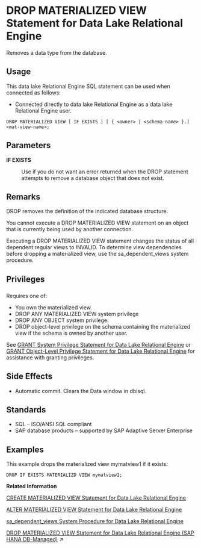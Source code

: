 <!-- loio35de0ef70fde42bfb4c5c4b311cf8c69 -->

# DROP MATERIALIZED VIEW Statement for Data Lake Relational Engine

Removes a data type from the database.



<a name="loio35de0ef70fde42bfb4c5c4b311cf8c69__section_azh_5fj_znb"/>

## Usage

This data lake Relational Engine SQL statement can be used when connected as follows:

-   Connected directly to data lake Relational Engine as a data lake Relational Engine user.



```
DROP MATERIALIZED VIEW [ IF EXISTS ] [ { <owner> | <schema-name> }.]<mat-view-name>;
```



<a name="loio35de0ef70fde42bfb4c5c4b311cf8c69__drop_matview_param1"/>

## Parameters


<dl>
<dt><b>

IF EXISTS

</b></dt>
<dd>

Use if you do not want an error returned when the DROP statement attempts to remove a database object that does not exist.



</dd>
</dl>



<a name="loio35de0ef70fde42bfb4c5c4b311cf8c69__drop_matview_remarks1"/>

## Remarks

DROP removes the definition of the indicated database structure.

You cannot execute a DROP MATERIALIZED VIEW statement on an object that is currently being used by another connection.

Executing a DROP MATERIALIZED VIEW statement changes the status of all dependent regular views to INVALID. To determine view dependencies before dropping a materialized view, use the sa\_dependent\_views system procedure.



<a name="loio35de0ef70fde42bfb4c5c4b311cf8c69__drop_matview_priv1"/>

## Privileges



### 

Requires one of:

-   You own the materialized view.
-   DROP ANY MATERIALIZED VIEW system privilege
-   DROP ANY OBJECT system privilege.
-   DROP object-level privilege on the schema containing the materialized view if the schema is owned by another user.

See [GRANT System Privilege Statement for Data Lake Relational Engine](grant-system-privilege-statement-for-data-lake-relational-engine-a3dfcb0.md) or [GRANT Object-Level Privilege Statement for Data Lake Relational Engine](grant-object-level-privilege-statement-for-data-lake-relational-engine-a3e154f.md) for assistance with granting privileges.



<a name="loio35de0ef70fde42bfb4c5c4b311cf8c69__drop_matview_side_effects1"/>

## Side Effects

-   Automatic commit. Clears the Data window in dbisql.



<a name="loio35de0ef70fde42bfb4c5c4b311cf8c69__drop_matview_standards1"/>

## Standards

-   SQL – ISO/ANSI SQL compliant
-   SAP database products – supported by SAP Adaptive Server Enterprise



<a name="loio35de0ef70fde42bfb4c5c4b311cf8c69__drop_matview_examples1"/>

## Examples

This example drops the materialized view mymatview1 if it exists:

```
DROP IF EXISTS MATERIALIZD VIEW mymatview1;
```

**Related Information**  


[CREATE MATERIALIZED VIEW Statement for Data Lake Relational Engine](create-materialized-view-statement-for-data-lake-relational-engine-d5c757e.md "Creates a materialized view.")

[ALTER MATERIALIZED VIEW Statement for Data Lake Relational Engine](alter-materialized-view-statement-for-data-lake-relational-engine-d958953.md "Alters a materialized view.")

[sa\_dependent\_views System Procedure for Data Lake Relational Engine](../060-stored-procedures/sa-dependent-views-system-procedure-for-data-lake-relational-engine-3be5950.md "Returns the list of all dependent views for a given table or view.")

[DROP MATERIALIZED VIEW Statement for Data Lake Relational Engine (SAP HANA DB-Managed)](https://help.sap.com/viewer/a898e08b84f21015969fa437e89860c8/2023_4_QRC/en-US/50e76331a4664b5bb2c4454e80b5f8f4.html "Removes a data type from the database.") :arrow_upper_right:

